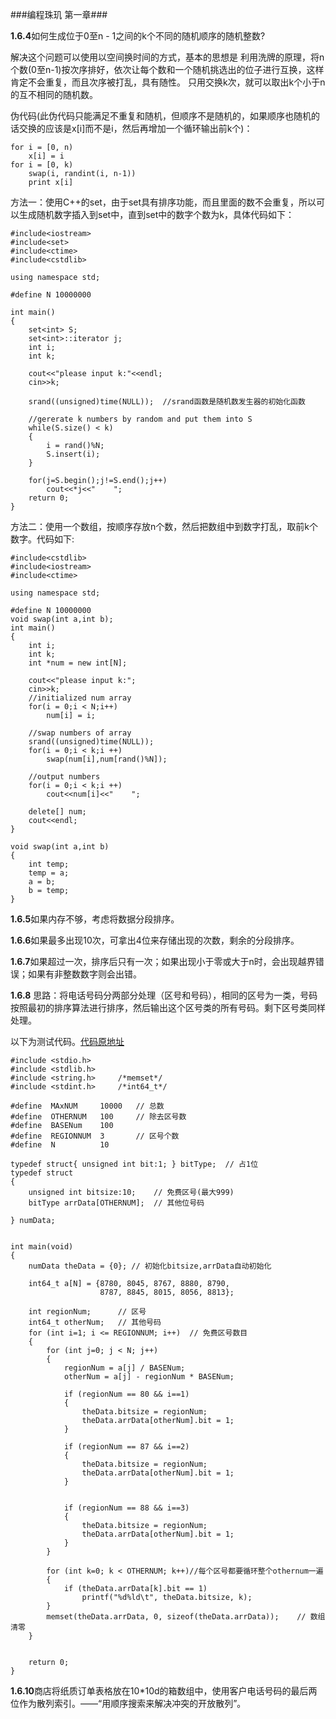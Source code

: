 ###编程珠玑 第一章###


**1.6.4**如何生成位于0至n - 1之间的k个不同的随机顺序的随机整数?

解决这个问题可以使用以空间换时间的方式，基本的思想是 利用洗牌的原理，将n个数(0至n-1)按次序排好，依次让每个数和一个随机挑选出的位子进行互换，这样肯定不会重复，而且次序被打乱，具有随性。 只用交换k次，就可以取出k个小于n的互不相同的随机数。

伪代码(此伪代码只能满足不重复和随机，但顺序不是随机的，如果顺序也随机的话交换的应该是x[i]而不是i，然后再增加一个循环输出前k个)：

	for i = [0, n)
		x[i] = i
	for i = [0, k)
		swap(i, randint(i, n-1))
		print x[i]
		
方法一：使用C++的set，由于set具有排序功能，而且里面的数不会重复，所以可以生成随机数字插入到set中，直到set中的数字个数为k，具体代码如下：
	
	#include<iostream>  
	#include<set>  
	#include<ctime>  
	#include<cstdlib>  
	  
	using namespace std;  
	  
	#define N 10000000  
	  
	int main()  
	{  
	    set<int> S;  
	    set<int>::iterator j;  
	    int i;  
	    int k;  
	  
	    cout<<"please input k:"<<endl;  
	    cin>>k;  
	  
	    srand((unsigned)time(NULL));  //srand函数是随机数发生器的初始化函数
	      
	    //gererate k numbers by random and put them into S  
	    while(S.size() < k)  
	    {  
	        i = rand()%N;  
	        S.insert(i);  
	    }  
	  
	    for(j=S.begin();j!=S.end();j++)  
	        cout<<*j<<"    ";  
	    return 0;  
	}  

方法二：使用一个数组，按顺序存放n个数，然后把数组中到数字打乱，取前k个数字。代码如下:
	
	#include<cstdlib>  
	#include<iostream>  
	#include<ctime>  
	  
	using namespace std;  
	  
	#define N 10000000  
	void swap(int a,int b);  
	int main()  
	{  
	    int i;  
	    int k;  
	    int *num = new int[N];  
	  
	    cout<<"please input k:";  
	    cin>>k;  
	    //initialized num array  
	    for(i = 0;i < N;i++)  
	        num[i] = i;  
	  
	    //swap numbers of array  
	    srand((unsigned)time(NULL));  
	    for(i = 0;i < k;i ++)  
	        swap(num[i],num[rand()%N]);  
	  
	    //output numbers  
	    for(i = 0;i < k;i ++)  
	        cout<<num[i]<<"    ";  
	      
	    delete[] num;  
	    cout<<endl;  
	}  
	  
	void swap(int a,int b)  
	{  
	    int temp;  
	    temp = a;  
	    a = b;  
	    b = temp;  
	}  

**1.6.5**如果内存不够，考虑将数据分段排序。

**1.6.6**如果最多出现10次，可拿出4位来存储出现的次数，剩余的分段排序。

**1.6.7**如果超过一次，排序后只有一次；如果出现小于零或大于n时，会出现越界错误；如果有非整数数字则会出错。

**1.6.8**
思路：将电话号码分两部分处理（区号和号码），相同的区号为一类，号码按照最初的排序算法进行排序，然后输出这个区号类的所有号码。剩下区号类同样处理。

以下为测试代码。[代码原地址](http://blog.csdn.net/johnnyhu90/article/details/11786035)
	
	#include <stdio.h>
	#include <stdlib.h>
	#include <string.h>     /*memset*/
	#include <stdint.h>     /*int64_t*/
	
	#define  MAxNUM     10000   // 总数
	#define  OTHERNUM   100     // 除去区号数
	#define  BASENum    100 
	#define  REGIONNUM  3       // 区号个数
	#define  N          10
	
	typedef struct{ unsigned int bit:1; } bitType;  // 占1位
	typedef struct
	{
	    unsigned int bitsize:10;    // 免费区号(最大999)
	    bitType arrData[OTHERNUM];  // 其他位号码
	
	} numData;
	
	
	int main(void)
	{
	    numData theData = {0}; // 初始化bitsize,arrData自动初始化
	
	    int64_t a[N] = {8780, 8045, 8767, 8880, 8790, 
	                    8787, 8845, 8015, 8056, 8813};
	
	    int regionNum;      // 区号
	    int64_t otherNum;   // 其他号码
	    for (int i=1; i <= REGIONNUM; i++)  // 免费区号数目
	    {
	        for (int j=0; j < N; j++)
	        {
	            regionNum = a[j] / BASENum;
	            otherNum = a[j] - regionNum * BASENum;
	
	            if (regionNum == 80 && i==1)
	            {
	                theData.bitsize = regionNum;
	                theData.arrData[otherNum].bit = 1;      
	            }
	
	            if (regionNum == 87 && i==2)
	            {
	                theData.bitsize = regionNum;
	                theData.arrData[otherNum].bit = 1;
	            }
	
	
	            if (regionNum == 88 && i==3)
	            {
	                theData.bitsize = regionNum;
	                theData.arrData[otherNum].bit = 1;
	            }           
	        }
	
	        for (int k=0; k < OTHERNUM; k++)//每个区号都要循环整个othernum一遍
	        {
	            if (theData.arrData[k].bit == 1)
	                printf("%d%ld\t", theData.bitsize, k);
	        }
	        memset(theData.arrData, 0, sizeof(theData.arrData));    // 数组清零
	    }
	
	
	    return 0;
	}

**1.6.10**商店将纸质订单表格放在10*10d的箱数组中，使用客户电话号码的最后两位作为散列索引。——“用顺序搜索来解决冲突的开放散列”。